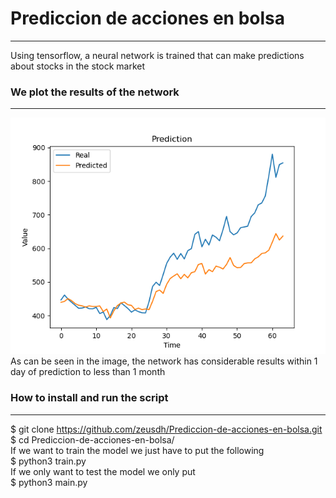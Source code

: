 # Prediccion de acciones en bolsa
***
Using tensorflow, a neural network is trained that can make predictions about stocks in the stock market


### We plot the results of the network
***
![Image text](images/Figure_1.png)  
As can be seen in the image, the network has considerable results within 1 day of prediction to less than 1 month

### How to install and run the script
***
$ git clone https://github.com/zeusdh/Prediccion-de-acciones-en-bolsa.git  
$ cd Prediccion-de-acciones-en-bolsa/  
If we want to train the model we just have to put the following  
    $ python3 train.py  
If we only want to test the model we only put  
    $ python3 main.py  
